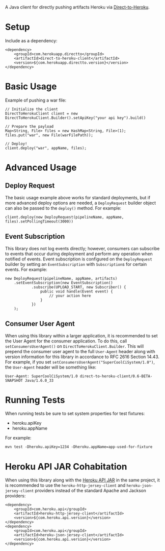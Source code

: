 A Java client for directly pushing artifacts Heroku via [Direct-to-Heroku](https://github.com/heroku/direct-to).

Setup
=====
Include as a dependency:

    <dependency>
        <groupId>com.herokuapp.directto</groupId>
        <artifactId>direct-to-heroku-client</artifactId>
        <version>${com.herokuapp.directto.version}</version>
    </dependency>

Basic Usage
===========
Example of pushing a war file:

    // Initialize the client
    DirectToHerokuClient client = new DirectToHerokuClient.Builder().setApiKey("your api key").build()

    // Prepare the payload
    Map<String, File> files = new HashMap<String, File>(1);
    files.put("war", new File(warFilePath));

    // Deploy!
    client.deploy("war", appName, files);

Advanced Usage
==============

Deploy Request
--------------
The basic usage example above works for standard deployments, but if more advanced deploy options are needed,
a `DeployRequest` builder object can also be passed to the `deploy()` method. For example:

    client.deploy(new DeployRequest(pipelineName, appName, files).setPollingTimeout(3000))

Event Subscription
------------------
This library does not log events directly; however, consumers can subscribe to events that occur during deployment
and perform any operation when notified of events. Event subscription is configured on the `DeployRequest` builder
by setting an `EventSubscription` with `Subscription`s for certain events. For example:

    new DeployRequest(pipelineName, appName, artifacts)
        .setEventSubscription(new EventSubscription()
                .subscribe(UPLOAD_START, new Subscriber() {
                    public void handle(Event event) {
                        // your action here
                    }
                })
        );

Consumer User Agent
-------------------
When using this library within a larger application, it is recommended to set the User Agent for the consumer application.
To do this, call `setConsumersUserAgent()` on `DirectToHerokuClient.Builder`. This will prepend the consumer user agent to
the full `User-Agent` header along with version information for this library in accordance to RFC 2616 Section 14.43.
For example, if you set `setConsumersUserAgent("SuperCoolCiSystem/1.0")`, the `User-Agent` header will be something like:

    User-Agent: SuperCoolCiSystem/1.0 direct-to-heroku-client/0.6-BETA-SNAPSHOT Java/1.6.0_33

Running Tests
=============
When running tests be sure to set system properties for test fixtures:
 * heroku.apiKey
 * heroku.appName

For example:

    mvn test -Dheroku.apiKey=1234 -Dheroku.appName=app-used-for-fixture

Heroku API JAR Cohabitation
===========================

When using this library along with the [Heroku API JAR](https://github.com/heroku/heroku.jar)
in the same project, it is recommended to use the `heroku-http-jersey-client` and `heroku-json-jersey-client`
providers instead of the standard Apache and Jackson providers:

    <dependency>
        <groupId>com.heroku.api</groupId>
        <artifactId>heroku-http-jersey-client</artifactId>
        <version>${com.heroku.api.version}</version>
    </dependency>
    <dependency>
        <groupId>com.heroku.api</groupId>
        <artifactId>heroku-json-jersey-client</artifactId>
        <version>${com.heroku.api.version}</version>
    </dependency>